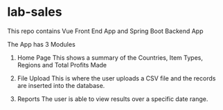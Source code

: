 # lab-sales
This repo contains Vue Front End App and Spring Boot Backend App

The App has 3 Modules

1. Home Page
   This shows a summary of the Countries, Item Types, Regions and Total Profits Made
   
2. File Upload
  This is where the user uploads a CSV file and the records are inserted into the database.
  
 3. Reports
   The user is able to view results over a specific date range.
